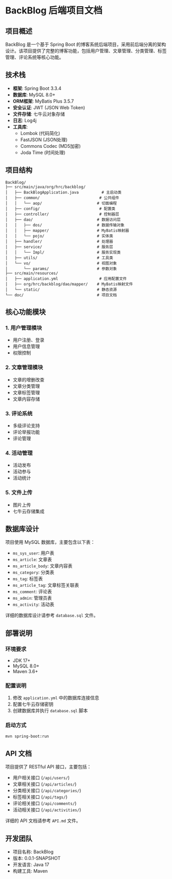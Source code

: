 # BackBlog 后端项目文档

## 项目概述

BackBlog 是一个基于 Spring Boot 的博客系统后端项目，采用前后端分离的架构设计。该项目提供了完整的博客功能，包括用户管理、文章管理、分类管理、标签管理、评论系统等核心功能。

## 技术栈

- **框架**: Spring Boot 3.3.4
- **数据库**: MySQL 8.0+
- **ORM框架**: MyBatis Plus 3.5.7
- **安全认证**: JWT (JSON Web Token)
- **文件存储**: 七牛云对象存储
- **日志**: Log4j
- **工具库**: 
  - Lombok (代码简化)
  - FastJSON (JSON处理)
  - Commons Codec (MD5加密)
  - Joda Time (时间处理)

## 项目结构

```
BackBlog/
├── src/main/java/org/hrc/backblog/
│   ├── BackBlogApplication.java          # 主启动类
│   ├── common/                          # 公共组件
│   │   └── aop/                        # 切面编程
│   ├── config/                          # 配置类
│   ├── controller/                      # 控制器层
│   ├── dao/                            # 数据访问层
│   │   ├── dos/                        # 数据传输对象
│   │   ├── mapper/                     # MyBatis映射器
│   │   └── pojo/                       # 实体类
│   ├── handler/                        # 处理器
│   ├── service/                        # 服务层
│   │   └── Impl/                       # 服务实现类
│   ├── utils/                          # 工具类
│   └── vo/                             # 视图对象
│       └── params/                     # 参数对象
├── src/main/resources/
│   ├── application.yml                  # 应用配置文件
│   ├── org/hrc/backblog/dao/mapper/    # MyBatis映射文件
│   └── static/                         # 静态资源
└── doc/                                # 项目文档
```

## 核心功能模块

### 1. 用户管理模块
- 用户注册、登录
- 用户信息管理
- 权限控制

### 2. 文章管理模块
- 文章的增删改查
- 文章分类管理
- 文章标签管理
- 文章内容存储

### 3. 评论系统
- 多级评论支持
- 评论举报功能
- 评论管理

### 4. 活动管理
- 活动发布
- 活动参与
- 活动统计

### 5. 文件上传
- 图片上传
- 七牛云存储集成

## 数据库设计

项目使用 MySQL 数据库，主要包含以下表：

- `ms_sys_user`: 用户表
- `ms_article`: 文章表
- `ms_article_body`: 文章内容表
- `ms_category`: 分类表
- `ms_tag`: 标签表
- `ms_article_tag`: 文章标签关联表
- `ms_comment`: 评论表
- `ms_admin`: 管理员表
- `ms_activity`: 活动表

详细的数据库设计请参考 `database.sql` 文件。

## 部署说明

### 环境要求
- JDK 17+
- MySQL 8.0+
- Maven 3.6+

### 配置说明
1. 修改 `application.yml` 中的数据库连接信息
2. 配置七牛云存储密钥
3. 创建数据库并执行 `database.sql` 脚本

### 启动方式
```bash
mvn spring-boot:run
```

## API 文档

项目提供了 RESTful API 接口，主要包括：

- 用户相关接口 (`/api/users/`)
- 文章相关接口 (`/api/articles/`)
- 分类相关接口 (`/api/categories/`)
- 标签相关接口 (`/api/tags/`)
- 评论相关接口 (`/api/comments/`)
- 活动相关接口 (`/api/activities/`)

详细的 API 文档请参考 `API.md` 文件。

## 开发团队

- 项目名称: BackBlog
- 版本: 0.0.1-SNAPSHOT
- 开发语言: Java 17
- 构建工具: Maven 
